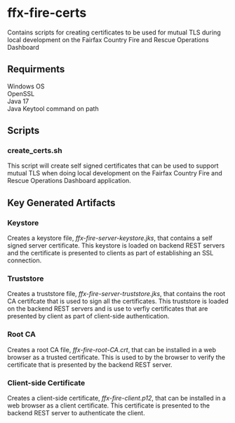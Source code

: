 # ffx-fire-certs
Contains scripts for creating certificates to be used for mutual TLS during local development on the Fairfax Country Fire and Rescue Operations Dashboard

## Requirments
Windows OS<br/>
OpenSSL<br/>
Java 17<br/>
Java Keytool command on path<br/>

## Scripts

###  create_certs.sh
This script will create self signed certificates that can be used to support mutual TLS when doing local development on the Fairfax Country Fire and Rescue Operations Dashboard application.

## Key Generated Artifacts

### Keystore 
Creates a keystore file, *ffx-fire-server-keystore.jks*, that contains a self signed server certificate. This keystore is loaded on backend REST servers and the certificate is presented to clients as part of establishing an SSL connection.

### Truststore
Creates a truststore file, *ffx-fire-server-truststore.jks*, that contains the root CA certifcate that is used to sign all the certificates. This truststore is loaded on the backend REST servers and is use to verfiy certificates that are presented by client as part of client-side authentication.

### Root CA
Creates a root CA file, *ffx-fire-root-CA.crt*, that can be installed in a web browser as a trusted certificate. This is used to by the browser to verify the certificate that is presented by the backend REST server.

### Client-side Certificate
Creates a client-side certificate, *ffx-fire-client.p12*, that can be installed in a web browser as a client certificate. This certificate is presented to the backend REST server to authenticate the client.

